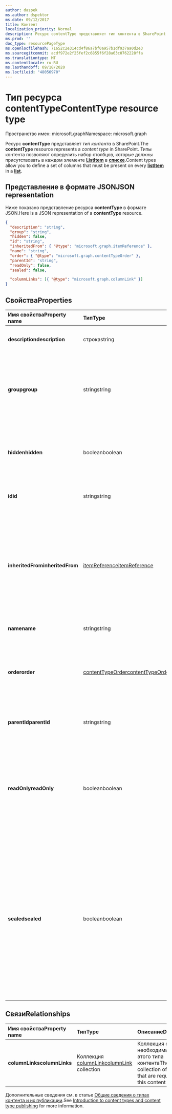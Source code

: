 ```yaml
---
author: daspek
ms.author: dspektor
ms.date: 09/12/2017
title: Контент
localization_priority: Normal
description: Ресурс contentType представляет тип контента в SharePoint.
ms.prod: ''
doc_type: resourcePageType
ms.openlocfilehash: 71652c2e314cd4f86a7bf0a957b1df937aa0d2e3
ms.sourcegitcommit: acdf972e2f25fef2c6855f6f28a63c0762228ffa
ms.translationtype: MT
ms.contentlocale: ru-RU
ms.lasthandoff: 09/18/2020
ms.locfileid: "48056970"
---
```

# <a name="contenttype-resource-type"></a><span data-ttu-id="18329-103">Тип ресурса contentType</span><span class="sxs-lookup"><span data-stu-id="18329-103">ContentType resource type</span></span>

<span data-ttu-id="18329-104">Пространство имен: microsoft.graph</span><span class="sxs-lookup"><span data-stu-id="18329-104">Namespace: microsoft.graph</span></span>

<span data-ttu-id="18329-105">Ресурс **contentType** представляет _тип контента_ в SharePoint.</span><span class="sxs-lookup"><span data-stu-id="18329-105">The **contentType** resource represents a _content type_ in SharePoint.</span></span>
<span data-ttu-id="18329-106">Типы контента позволяют определить набор столбцов, которые должны присутствовать в каждом элементе [**ListItem**][listItem] в [**списке**][list].</span><span class="sxs-lookup"><span data-stu-id="18329-106">Content types allow you to define a set of columns that must be present on every [**listItem**][listItem] in a [**list**][list].</span></span>

[list]: list.md
[listItem]: listitem.md

## <a name="json-representation"></a><span data-ttu-id="18329-107">Представление в формате JSON</span><span class="sxs-lookup"><span data-stu-id="18329-107">JSON representation</span></span>

<span data-ttu-id="18329-108">Ниже показано представление ресурса **contentType** в формате JSON.</span><span class="sxs-lookup"><span data-stu-id="18329-108">Here is a JSON representation of a **contentType** resource.</span></span>
<!-- {
  "blockType": "resource",
 "baseType": "microsoft.graph.entity",
 "@odata.type": "microsoft.graph.contentType" } -->

```json
{
  "description": "string",
  "group": "string",
  "hidden": false,
  "id": "string",
  "inheritedFrom": { "@type": "microsoft.graph.itemReference" },
  "name": "string",
  "order": { "@type": "microsoft.graph.contentTypeOrder" },
  "parentId": "string",
  "readOnly": false,
  "sealed": false,

  "columnLinks": [{ "@type": "microsoft.graph.columnLink" }]
}
```

## <a name="properties"></a><span data-ttu-id="18329-109">Свойства</span><span class="sxs-lookup"><span data-stu-id="18329-109">Properties</span></span>

| <span data-ttu-id="18329-110">Имя свойства</span><span class="sxs-lookup"><span data-stu-id="18329-110">Property name</span></span>     | <span data-ttu-id="18329-111">Тип</span><span class="sxs-lookup"><span data-stu-id="18329-111">Type</span></span>                 | <span data-ttu-id="18329-112">Описание</span><span class="sxs-lookup"><span data-stu-id="18329-112">Description</span></span>
|:------------------|:---------------------|:----------------------------------
| <span data-ttu-id="18329-113">**description**</span><span class="sxs-lookup"><span data-stu-id="18329-113">**description**</span></span>   | <span data-ttu-id="18329-114">строка</span><span class="sxs-lookup"><span data-stu-id="18329-114">string</span></span>               | <span data-ttu-id="18329-115">Текст с описанием элемента.</span><span class="sxs-lookup"><span data-stu-id="18329-115">The descriptive text for the item.</span></span>
| <span data-ttu-id="18329-116">**group**</span><span class="sxs-lookup"><span data-stu-id="18329-116">**group**</span></span>         | <span data-ttu-id="18329-117">string</span><span class="sxs-lookup"><span data-stu-id="18329-117">string</span></span>               | <span data-ttu-id="18329-118">Имя группы, которой принадлежит этот тип контента.</span><span class="sxs-lookup"><span data-stu-id="18329-118">The name of the group this content type belongs to.</span></span> <span data-ttu-id="18329-119">Позволяет упорядочить связанные типы контента.</span><span class="sxs-lookup"><span data-stu-id="18329-119">Helps organize related content types.</span></span>
| <span data-ttu-id="18329-120">**hidden**</span><span class="sxs-lookup"><span data-stu-id="18329-120">**hidden**</span></span>        | <span data-ttu-id="18329-121">boolean</span><span class="sxs-lookup"><span data-stu-id="18329-121">boolean</span></span>              | <span data-ttu-id="18329-122">Указывает, является ли данный тип контента скрытым в меню "Создать" в списке.</span><span class="sxs-lookup"><span data-stu-id="18329-122">Indicates whether the content type is hidden in the list's 'New' menu.</span></span>
| <span data-ttu-id="18329-123">**id**</span><span class="sxs-lookup"><span data-stu-id="18329-123">**id**</span></span>            | <span data-ttu-id="18329-124">string</span><span class="sxs-lookup"><span data-stu-id="18329-124">string</span></span>               | <span data-ttu-id="18329-125">Уникальный идентификатор типа контента.</span><span class="sxs-lookup"><span data-stu-id="18329-125">The unique identifier of the content type.</span></span>
| <span data-ttu-id="18329-126">**inheritedFrom**</span><span class="sxs-lookup"><span data-stu-id="18329-126">**inheritedFrom**</span></span> | <span data-ttu-id="18329-127">[itemReference][]</span><span class="sxs-lookup"><span data-stu-id="18329-127">[itemReference][]</span></span>    | <span data-ttu-id="18329-128">Если этот тип контента унаследован от другой области (например, сайта), он будет содержать ссылку на элемент, в котором определен тип контента.</span><span class="sxs-lookup"><span data-stu-id="18329-128">If this content type is inherited from another scope (like a site), provides a reference to the item where the content type is defined.</span></span>
| <span data-ttu-id="18329-129">**name**</span><span class="sxs-lookup"><span data-stu-id="18329-129">**name**</span></span>          | <span data-ttu-id="18329-130">string</span><span class="sxs-lookup"><span data-stu-id="18329-130">string</span></span>               | <span data-ttu-id="18329-131">Имя типа контента.</span><span class="sxs-lookup"><span data-stu-id="18329-131">The name of the content type.</span></span>
| <span data-ttu-id="18329-132">**order**</span><span class="sxs-lookup"><span data-stu-id="18329-132">**order**</span></span>         | <span data-ttu-id="18329-133">[contentTypeOrder][]</span><span class="sxs-lookup"><span data-stu-id="18329-133">[contentTypeOrder][]</span></span> | <span data-ttu-id="18329-134">Указывает порядок, в котором тип контента отображается в пользовательском интерфейсе выбора.</span><span class="sxs-lookup"><span data-stu-id="18329-134">Specifies the order in which the content type appears in the selection UI.</span></span>
| <span data-ttu-id="18329-135">**parentId**</span><span class="sxs-lookup"><span data-stu-id="18329-135">**parentId**</span></span>      | <span data-ttu-id="18329-136">string</span><span class="sxs-lookup"><span data-stu-id="18329-136">string</span></span>               | <span data-ttu-id="18329-137">Уникальный идентификатор типа контента.</span><span class="sxs-lookup"><span data-stu-id="18329-137">The unique identifier of the content type.</span></span>
| <span data-ttu-id="18329-138">**readOnly**</span><span class="sxs-lookup"><span data-stu-id="18329-138">**readOnly**</span></span>      | <span data-ttu-id="18329-139">boolean</span><span class="sxs-lookup"><span data-stu-id="18329-139">boolean</span></span>              | <span data-ttu-id="18329-140">Если это свойство имеет значение `true`, вам не удастся изменить тип контента. Чтобы изменить тип контента, потребуется сначала присвоить этому свойству значение `false`.</span><span class="sxs-lookup"><span data-stu-id="18329-140">If `true`, the content type cannot be modified unless this value is first set to `false`.</span></span>
| <span data-ttu-id="18329-141">**sealed**</span><span class="sxs-lookup"><span data-stu-id="18329-141">**sealed**</span></span>        | <span data-ttu-id="18329-142">boolean</span><span class="sxs-lookup"><span data-stu-id="18329-142">boolean</span></span>              | <span data-ttu-id="18329-143">Если это свойство имеет значение `true`, пользователям не удастся изменить тип контента. Кроме того, вам не удастся изменить тип контента с помощью операции сдвига вниз.</span><span class="sxs-lookup"><span data-stu-id="18329-143">If `true`, the content type cannot be modified by users or through push-down operations.</span></span> <span data-ttu-id="18329-144">Только администраторы семейств веб-сайтов могут блокировать или разблокировать типы контента.</span><span class="sxs-lookup"><span data-stu-id="18329-144">Only site collection administrators can seal or unseal content types.</span></span>

## <a name="relationships"></a><span data-ttu-id="18329-145">Связи</span><span class="sxs-lookup"><span data-stu-id="18329-145">Relationships</span></span>

| <span data-ttu-id="18329-146">Имя свойства</span><span class="sxs-lookup"><span data-stu-id="18329-146">Property name</span></span>   | <span data-ttu-id="18329-147">Тип</span><span class="sxs-lookup"><span data-stu-id="18329-147">Type</span></span>                      | <span data-ttu-id="18329-148">Описание</span><span class="sxs-lookup"><span data-stu-id="18329-148">Description</span></span>
|:----------------|:--------------------------|:-------------------------------
| <span data-ttu-id="18329-149">**columnLinks**</span><span class="sxs-lookup"><span data-stu-id="18329-149">**columnLinks**</span></span> | <span data-ttu-id="18329-150">Коллекция [columnLink][]</span><span class="sxs-lookup"><span data-stu-id="18329-150">[columnLink][] collection</span></span> | <span data-ttu-id="18329-151">Коллекция столбцов, необходимых для этого типа контента</span><span class="sxs-lookup"><span data-stu-id="18329-151">The collection of columns that are required by this content type</span></span>

<span data-ttu-id="18329-152">Дополнительные сведения см. в статье [Общие сведения о типах контента и их публикации][contentTypeIntro].</span><span class="sxs-lookup"><span data-stu-id="18329-152">See [Introduction to content types and content type publishing][contentTypeIntro] for more information.</span></span>

[columnLink]: columnlink.md
[contentTypeIntro]: https://support.office.com/en-us/article/Introduction-to-content-types-and-content-type-publishing-e1277a2e-a1e8-4473-9126-91a0647766e5
[itemReference]: itemreference.md
[contentTypeOrder]: contenttypeorder.md

<!-- {
  "type": "#page.annotation",
  "description": "",
  "keywords": "",
  "section": "documentation",
  "tocPath": "Resources/ContentType"
} -->

